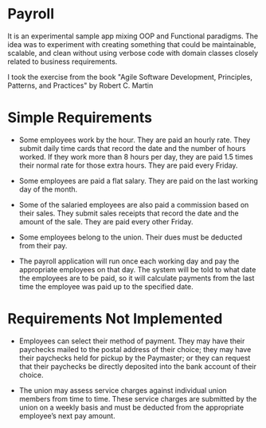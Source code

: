 # Payroll

It is an experimental sample app mixing OOP and Functional paradigms. The idea was to experiment with creating something that could be maintainable, scalable, and clean without using verbose code with domain classes closely related to business requirements.

I took the exercise from the book "Agile Software Development, Principles, Patterns, and Practices" by Robert C. Martin

# Simple Requirements

- Some employees work by the hour. They are paid an hourly rate. They submit daily time cards that record the date and the number of hours worked. If they work more than 8 hours per day, they are paid 1.5 times their normal rate for those extra hours. They are paid every Friday.

- Some employees are paid a flat salary. They are paid on the last working day of the month.

- Some of the salaried employees are also paid a commission based on their sales. They submit sales receipts that record the date and the amount of the sale. They are paid every other Friday.

- Some employees belong to the union. Their dues must be deducted from their pay.

- The payroll application will run once each working day and pay the appropriate employees on that day. The system will be told to what date the employees are to be paid, so it will calculate payments from the last time the employee was paid up to the specified date.

# Requirements Not Implemented
- Employees can select their method of payment. They may have their paychecks mailed to the postal address of their choice; they may have their paychecks held for pickup by the Paymaster; or they can request that their paychecks be directly deposited into the bank account of their choice.

- The union may assess service charges against individual union members from time to time. These service charges are submitted by the union on a weekly basis and must be deducted from the appropriate employee’s next pay amount.

